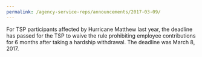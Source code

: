```yaml
---
permalink: /agency-service-reps/announcements/2017-03-09/
---
```


For TSP participants affected by Hurricane Matthew last year, the deadline has passed for the TSP to waive the rule prohibiting employee contributions for 6 months after taking a hardship withdrawal. The deadline was March 8, 2017.
